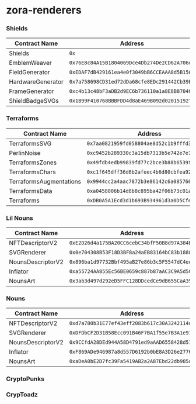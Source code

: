 # zora-renderers

### Shields
| Contract Name     | Address                                    |
|-------------------|--------------------------------------------|
| Shields                 | `0x` |
| EmblemWeaver            | `0x76E8c84A15B1804069Dce4Db274De2CD62A706d1` |
| FieldGenerator          | `0xEDAF7dB429161ea4e0f3049bB6CCEAAA8d5B156e` |
| HardwareGenerator       | `0x7a758698CD31ed72dDa68cfe8EDc291442Cb39BB` |
| FrameGenerator          | `0xc4b13c48bF3aDB2d9EC6b736110a1a8E8B87040E` |
| ShieldBadgeSVGs         | `0x1B99F410768BBBFDD4d8aE469B092d02015192f7` |

### Terraforms
| Contract Name           | Address                                    |
|-------------------------|--------------------------------------------|
| TerraformsSVG           | `0x7aa0821959fd058804ae8d52c1b9fffd3dca8e20` |
| PerlinNoise             | `0xc9452b289330c3a15db7313b5e742e7e11f85c66` |
| TerraformsZones         | `0x49fdb4edb99839fd77c2bce3b88b6539f5dd36d1` |
| TerraformsChars         | `0xc1f645dff36d6b2afeec4b6d80cbfea92d789d94` |
| TerraformsAugmentations | `0x9944cc2a4aac7872b3e86142c6a0857669b15f1e` |
| TerraformsData          | `0xa0458006b14d8b8c895ba42f06b73c01ac1d7591` |
| Terraforms              | `0xDB0A5A1Ecd3d1b693B934961d3a0D5Cfefe872f8` |

### Lil Nouns
| Contract Name     | Address                                    |
|-------------------|--------------------------------------------|
| NFTDescriptorV2   | `0xE2D26d4a175BA20CC6cebC34bfF50B8d97A384B6` |
| SVGRenderer       | `0x0e704308B53F18D3BF8a24aEB83164bC83b1888f` |
| NounsDescriptorV2 | `0x896ba1d97732Bbf495aB27e86b3c5F5547dC4ed5` |
| Inflator          | `0xa55724AA855Ec56BE0659c887b87aAC3C9A5d5C1` |
| NounsArt          | `0x3ab3d497d292eD5FFC128DDcedCe9dB655CaA39c` |

### Nouns
| Contract Name     | Address                                    |
|-------------------|--------------------------------------------|
| NFTDescriptorV2   | `0xd7a780b31E77ef43eff2083b617c30A3242114d3` |
| SVGRenderer       | `0xDFDbCF2D31B58Ecc091B46F7BA1f55e7B3A1e916` |
| NounsDescriptorV2 | `0x9CCfdA28DEd944A58D4791ed9aAAD6558428d51D` |
| Inflator          | `0xF869ADe946987a8d557D6192b0bE8A3D26e2776D` |
| NounsArt          | `0xaDeA0bE2D7fc39Fa5419AB2a2A87Ebd22db985d0` |

### CryptoPunks
### CrypToadz
